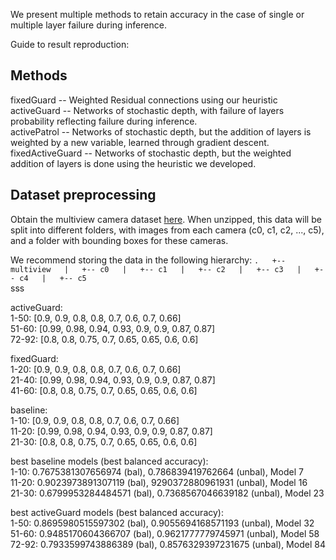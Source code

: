 We present multiple methods to retain accuracy in the case of single or multiple layer failure during inference.

Guide to result reproduction:
## Methods
fixedGuard -- Weighted Residual connections using our heuristic  
activeGuard -- Networks of stochastic depth, with failure of layers probability reflecting failure during inference.  
activePatrol -- Networks of stochastic depth, but the addition of layers is weighted by a new variable, learned through gradient descent.
fixedActiveGuard -- Networks of stochastic depth, but the weighted addition of layers is done using the heuristic we developed.  

## Dataset preprocessing
Obtain the multiview camera dataset [here](https://cvlab.epfl.ch/data/multiclass). When unzipped, this data will be split into different folders, with images from each camera (c0, c1, c2, ..., c5), and a folder with bounding boxes for these cameras.

We recommend storing the data in the following hierarchy:
`
.  
+-- multiview  
|   +-- c0  
|   +-- c1  
|   +-- c2  
|   +-- c3  
|   +-- c4  
|   +-- c5  
`  
sss  
  
activeGuard:  
1-50: [0.9, 0.9, 0.8, 0.8, 0.7, 0.6, 0.7, 0.66]  
51-60: [0.99, 0.98, 0.94, 0.93, 0.9, 0.9, 0.87, 0.87]  
72-92: [0.8, 0.8, 0.75, 0.7, 0.65, 0.65, 0.6, 0.6]  
  
fixedGuard:  
1-20: [0.9, 0.9, 0.8, 0.8, 0.7, 0.6, 0.7, 0.66]  
21-40: [0.99, 0.98, 0.94, 0.93, 0.9, 0.9, 0.87, 0.87]  
41-60: [0.8, 0.8, 0.75, 0.7, 0.65, 0.65, 0.6, 0.6]  
  
baseline:  
1-10: [0.9, 0.9, 0.8, 0.8, 0.7, 0.6, 0.7, 0.66]  
11-20: [0.99, 0.98, 0.94, 0.93, 0.9, 0.9, 0.87, 0.87]  
21-30: [0.8, 0.8, 0.75, 0.7, 0.65, 0.65, 0.6, 0.6]  
  
best baseline models (best balanced accuracy):  
1-10: 0.7675381307656974 (bal), 0.786839419762664 (unbal), Model 7  
11-20: 0.9023973891307119 (bal), 9290372880961931 (unbal), Model 16  
21-30: 0.6799953284484571 (bal), 0.7368567046639182 (unbal), Model 23  
  
best activeGuard models (best balanced accuracy):  
1-50: 0.8695980515597302 (bal), 0.9055694168571193 (unbal), Model 32  
51-60: 0.9485170604366707 (bal), 0.9621777779745971 (unbal), Model 58  
72-92: 0.7933599743886389 (bal), 0.8576329397231675 (unbal), Model 84
